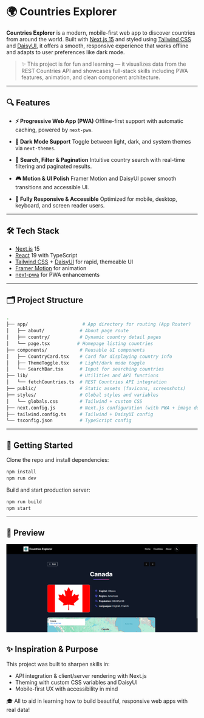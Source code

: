 # 🌍 Countries Explorer

**Countries Explorer** is a modern, mobile-first web app to discover countries from around the world. Built with [Next.js 15](https://nextjs.org/) and styled using [Tailwind CSS](https://tailwindcss.com/) and [DaisyUI](https://daisyui.com/), it offers a smooth, responsive experience that works offline and adapts to user preferences like dark mode.

> ✨ This project is for fun and learning — it visualizes data from the REST Countries API and showcases full-stack skills including PWA features, animation, and clean component architecture.

---

## 🔍 Features

* **⚡ Progressive Web App (PWA)**
  Offline-first support with automatic caching, powered by `next-pwa`.

* **🌃 Dark Mode Support**
  Toggle between light, dark, and system themes via `next-themes`.

* **🔎 Search, Filter & Pagination**
  Intuitive country search with real-time filtering and paginated results.

* **🎮 Motion & UI Polish**
  Framer Motion and DaisyUI power smooth transitions and accessible UI.

* **📱 Fully Responsive & Accessible**
  Optimized for mobile, desktop, keyboard, and screen reader users.

---

## 🛠️ Tech Stack

* [Next.js](https://nextjs.org/) 15
* [React](https://react.dev/) 19 with TypeScript
* [Tailwind CSS](https://tailwindcss.com/) + [DaisyUI](https://daisyui.com/) for rapid, themeable UI
* [Framer Motion](https://www.framer.com/motion/) for animation
* [next-pwa](https://github.com/shadowwalker/next-pwa) for PWA enhancements

---

## 🗂️ Project Structure

```bash
.
├── app/                    # App directory for routing (App Router)
│   ├── about/             # About page route
│   ├── country/           # Dynamic country detail pages
│   └── page.tsx          # Homepage listing countries
├── components/            # Reusable UI components
│   ├── CountryCard.tsx    # Card for displaying country info
│   ├── ThemeToggle.tsx    # Light/dark mode toggle
│   └── SearchBar.tsx      # Input for searching countries
├── lib/                   # Utilities and API functions
│   └── fetchCountries.ts  # REST Countries API integration
├── public/                # Static assets (favicons, screenshots)
├── styles/                # Global styles and variables
│   └── globals.css        # Tailwind + custom CSS
├── next.config.js         # Next.js configuration (with PWA + image domains)
├── tailwind.config.ts     # Tailwind + DaisyUI config
└── tsconfig.json          # TypeScript config
```

---

## 📂 Getting Started

Clone the repo and install dependencies:

```bash
npm install
npm run dev
```

Build and start production server:

```bash
npm run build
npm start
```

---

## 📅 Preview

![App screenshot](./public/Screenshot%202025-06-11%20115136.png)

## ✨ Inspiration & Purpose

This project was built to sharpen skills in:

* API integration & client/server rendering with Next.js
* Theming with custom CSS variables and DaisyUI
* Mobile-first UX with accessibility in mind

🎓 All to aid in learning how to build beautiful, responsive web apps with real data!
